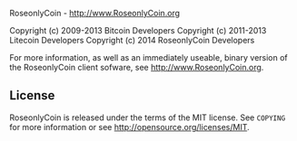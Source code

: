 RoseonlyCoin - http://www.RoseonlyCoin.org

Copyright (c) 2009-2013 Bitcoin Developers
Copyright (c) 2011-2013 Litecoin Developers
Copyright (c) 2014 RoseonlyCoin Developers

For more information, as well as an immediately useable, binary version of
the RoseonlyCoin client sofware, see http://www.RoseonlyCoin.org.

License
-------

RoseonlyCoin is released under the terms of the MIT license. See `COPYING` for more
information or see http://opensource.org/licenses/MIT.